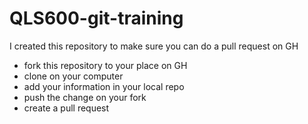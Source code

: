 # QLS600-git-training

I created this repository to make sure you can do a pull request on GH
* fork this repository to your place on GH
* clone on your computer
* add your information in your local repo
* push the change on your fork
* create a pull request
